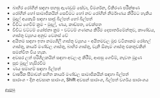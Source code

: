 * බාහිර රෝගීන් සඳහා පහසු ඇණවුම් සේවා, විමර්ශන, විකිරණ පරීක්ෂණ
* රෝගීන් හෝ සාමාජිකයින් සෙවීමට හෝ නව රෝගීන් නිර්මාණය කිරීමට හැකිය
* මුදල් අයකැමි සඳහා සෘජු බිල්පත් හෝ බිල්පත්
* විවිධ ගෙවීම් ක්‍රම - මුදල්, ණය, කාඩ්පත, චෙක්පත
* විවිධ වට්ටම් යෝජනා ක්‍රම - වට්ටම් ගණනය කිරීම දෙපාර්තමේන්තුව, කාණ්ඩය, ගාස්තු ව්‍යුහය අනුව වෙනස් වේ
* අයිතම සඳහා ඉතා නම්‍යශීලී ගාස්තු ව්‍යුහය - අයිතමවල මුළු වටිනාකම රෝහල් ගාස්තු, කාර්ය මණ්ඩල ගාස්තු, බාහිර ගාස්තු, වැනි ඕනෑම ගාස්තු එකතුවකින් සමන්විත විය හැක.
* අවසර ලත් පරිශීලකයින් සඳහා අවලංගු කිරීම්, ආපසු ගෙවීම්, නැවත මුද්‍රණ
* සුළු මුදල් හැසිරවීම
* ණය සමාගම් සඳහා බිල්පත්
* වාර්ෂික සීමාවන් සහිත කාර්ය මණ්ඩල සාමාජිකයින් සඳහා බිල්පත්
* සාරාංශ - දින අවසාන සාරාංශ, Shift අවසන් සාරාංශ, බිල්පත් වර්ගය සාරාංශය

[ආපසු](https://github.com/hmislk/hmis/wiki/%E0%B6%B6%E0%B7%8F%E0%B7%84%E0%B7%92%E0%B6%BB-%E0%B6%BB%E0%B7%9D%E0%B6%9C%E0%B7%93-%E0%B6%85%E0%B6%82%E0%B7%81%E0%B6%BA-(OPD)---%E0%B6%B8%E0%B7%94%E0%B6%AF%E0%B6%BD%E0%B7%8A-%E0%B6%85%E0%B6%BA%E0%B6%9A%E0%B7%90%E0%B6%B8%E0%B7%92--%E0%B6%B6%E0%B7%92%E0%B6%BD%E0%B7%8A%E0%B6%B4%E0%B6%AD%E0%B7%8A--%E0%B7%83%E0%B7%94%E0%B7%85%E0%B7%94-%E0%B6%B8%E0%B7%94%E0%B6%AF%E0%B6%BD%E0%B7%8A-%E0%B6%B8%E0%B7%9C%E0%B6%A9%E0%B7%92%E0%B6%BA%E0%B7%94%E0%B6%BD%E0%B6%BA)